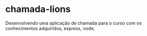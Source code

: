 # chamada-lions
Desenvolvendo uma aplicação de chamada para o curso com os conhecimentos adquiridos, express, node, 
